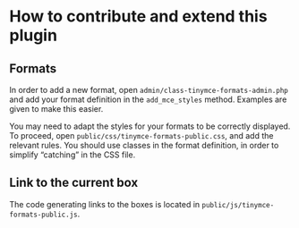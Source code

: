 # How to contribute and extend this plugin

## Formats

In order to add a new format, open `admin/class-tinymce-formats-admin.php` and
add your format definition in the `add_mce_styles` method. Examples are given to
make this easier.

You may need to adapt the styles for your formats to be correctly displayed.
To proceed, open `public/css/tinymce-formats-public.css`, and add the relevant
rules. You should use classes in the format definition, in order to simplify
“catching” in the CSS file.

## Link to the current box

The code generating links to the boxes is located in
`public/js/tinymce-formats-public.js`.
